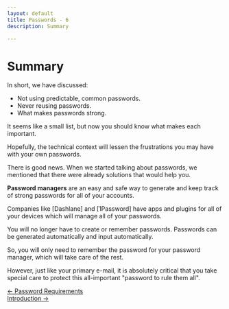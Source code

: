 ```yaml
---
layout: default
title: Passwords - 6
description: Summary

---
```

# Summary

In short, we have discussed:

  - Not using predictable, common passwords.
  - Never reusing passwords.
  - What makes passwords strong.

It seems like a small list, but now you should know what makes each important.

Hopefully, the technical context will lessen the frustrations you may have with
your own passwords.

There is good news.  When we started talking about passwords, we mentioned that
there were already solutions that would help you.

**Password managers** are an easy and safe way to generate and keep track of
strong passwords for all of your accounts.

Companies like [Dashlane] and [1Password] have apps and plugins for all of your
devices which will manage all of your passwords.

You will no longer have to create or remember passwords. Passwords can be
generated automatically and input automatically.

So, you will only need to remember the password for your password manager,
which will take care of the rest.

However, just like your primary e-mail, it is absolutely critical that you take
special care to protect this all-important "password to rule them all".

[← Password Requirements](./password_requirements.html "Password Requirements")  
[Introduction →](./phishing_introduction.html "Introduction")